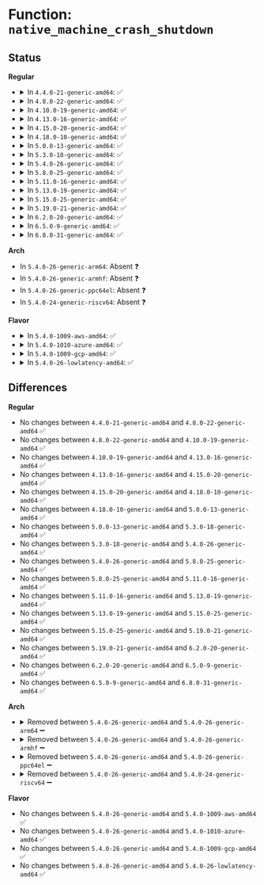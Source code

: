 # Function: <code>native_machine_crash_shutdown</code>

## Status
<b>Regular</b>
<ul>
<li>
<details>
<summary>In <code>4.4.0-21-generic-amd64</code>: ✅</summary>

```c
void native_machine_crash_shutdown(struct pt_regs * regs)
```

```json
{
  "name": "native_machine_crash_shutdown",
  "collision_type": "Unique Global",
  "inline_type": "No",
  "funcs": [
    {
      "addr": 18446744071579228032,
      "name": "native_machine_crash_shutdown",
      "external": true,
      "loc": "arch/x86/kernel/crash.c:145",
      "file": "arch/x86/kernel/crash.c",
      "inline": "seen, unknown",
      "caller_inline": [],
      "caller_func": [
        "arch/x86/xen/enlighten.c:xen_hvm_crash_shutdown",
        "arch/x86/kernel/cpu/mshyperv.c:hv_machine_crash_shutdown",
        "arch/x86/kernel/kvmclock.c:kvm_crash_shutdown"
      ]
    }
  ],
  "symbols": [
    {
      "addr": 18446744071579228032,
      "name": "native_machine_crash_shutdown",
      "section": ".text",
      "bind": "STB_GLOBAL",
      "size": 451
    }
  ]
}
```
</details>
</li>
<li>
<details>
<summary>In <code>4.8.0-22-generic-amd64</code>: ✅</summary>

```c
void native_machine_crash_shutdown(struct pt_regs * regs)
```

```json
{
  "name": "native_machine_crash_shutdown",
  "collision_type": "Unique Global",
  "inline_type": "No",
  "funcs": [
    {
      "addr": 18446744071579227872,
      "name": "native_machine_crash_shutdown",
      "external": true,
      "loc": "arch/x86/kernel/crash.c:150",
      "file": "arch/x86/kernel/crash.c",
      "inline": "seen, unknown",
      "caller_inline": [],
      "caller_func": [
        "arch/x86/xen/enlighten.c:xen_hvm_crash_shutdown",
        "arch/x86/kernel/cpu/mshyperv.c:hv_machine_crash_shutdown",
        "arch/x86/kernel/kvmclock.c:kvm_crash_shutdown",
        "arch/x86/kernel/kvmclock.c:kvm_crash_shutdown"
      ]
    }
  ],
  "symbols": [
    {
      "addr": 18446744071579227872,
      "name": "native_machine_crash_shutdown",
      "section": ".text",
      "bind": "STB_GLOBAL",
      "size": 371
    }
  ]
}
```
</details>
</li>
<li>
<details>
<summary>In <code>4.10.0-19-generic-amd64</code>: ✅</summary>

```c
void native_machine_crash_shutdown(struct pt_regs * regs)
```

```json
{
  "name": "native_machine_crash_shutdown",
  "collision_type": "Unique Global",
  "inline_type": "No",
  "funcs": [
    {
      "addr": 18446744071579240288,
      "name": "native_machine_crash_shutdown",
      "external": true,
      "loc": "arch/x86/kernel/crash.c:166",
      "file": "arch/x86/kernel/crash.c",
      "inline": "seen, unknown",
      "caller_inline": [],
      "caller_func": [
        "arch/x86/xen/enlighten.c:xen_hvm_crash_shutdown",
        "arch/x86/kernel/cpu/mshyperv.c:hv_machine_crash_shutdown",
        "arch/x86/kernel/kvmclock.c:kvm_crash_shutdown",
        "arch/x86/kernel/kvmclock.c:kvm_crash_shutdown"
      ]
    }
  ],
  "symbols": [
    {
      "addr": 18446744071579240288,
      "name": "native_machine_crash_shutdown",
      "section": ".text",
      "bind": "STB_GLOBAL",
      "size": 378
    }
  ]
}
```
</details>
</li>
<li>
<details>
<summary>In <code>4.13.0-16-generic-amd64</code>: ✅</summary>

```c
void native_machine_crash_shutdown(struct pt_regs * regs)
```

```json
{
  "name": "native_machine_crash_shutdown",
  "collision_type": "Unique Global",
  "inline_type": "No",
  "funcs": [
    {
      "addr": 18446744071579236320,
      "name": "native_machine_crash_shutdown",
      "external": true,
      "loc": "arch/x86/kernel/crash.c:167",
      "file": "arch/x86/kernel/crash.c",
      "inline": "seen, unknown",
      "caller_inline": [],
      "caller_func": [
        "arch/x86/xen/enlighten_hvm.c:xen_hvm_crash_shutdown",
        "arch/x86/kernel/cpu/mshyperv.c:hv_machine_crash_shutdown",
        "arch/x86/kernel/kvmclock.c:kvm_crash_shutdown",
        "arch/x86/kernel/kvmclock.c:kvm_crash_shutdown"
      ]
    }
  ],
  "symbols": [
    {
      "addr": 18446744071579236320,
      "name": "native_machine_crash_shutdown",
      "section": ".text",
      "bind": "STB_GLOBAL",
      "size": 361
    }
  ]
}
```
</details>
</li>
<li>
<details>
<summary>In <code>4.15.0-20-generic-amd64</code>: ✅</summary>

```c
void native_machine_crash_shutdown(struct pt_regs * regs)
```

```json
{
  "name": "native_machine_crash_shutdown",
  "collision_type": "Unique Global",
  "inline_type": "No",
  "funcs": [
    {
      "addr": 18446744071579252752,
      "name": "native_machine_crash_shutdown",
      "external": true,
      "loc": "arch/x86/kernel/crash.c:167",
      "file": "arch/x86/kernel/crash.c",
      "inline": "seen, unknown",
      "caller_inline": [],
      "caller_func": [
        "arch/x86/xen/enlighten_hvm.c:xen_hvm_crash_shutdown",
        "arch/x86/kernel/cpu/mshyperv.c:hv_machine_crash_shutdown",
        "arch/x86/kernel/kvmclock.c:kvm_crash_shutdown",
        "arch/x86/kernel/kvmclock.c:kvm_crash_shutdown"
      ]
    }
  ],
  "symbols": [
    {
      "addr": 18446744071579252752,
      "name": "native_machine_crash_shutdown",
      "section": ".text",
      "bind": "STB_GLOBAL",
      "size": 388
    }
  ]
}
```
</details>
</li>
<li>
<details>
<summary>In <code>4.18.0-10-generic-amd64</code>: ✅</summary>

```c
void native_machine_crash_shutdown(struct pt_regs * regs)
```

```json
{
  "name": "native_machine_crash_shutdown",
  "collision_type": "Unique Global",
  "inline_type": "No",
  "funcs": [
    {
      "addr": 18446744071579264192,
      "name": "native_machine_crash_shutdown",
      "external": true,
      "loc": "arch/x86/kernel/crash.c:136",
      "file": "arch/x86/kernel/crash.c",
      "inline": "seen, unknown",
      "caller_inline": [],
      "caller_func": [
        "arch/x86/xen/enlighten_hvm.c:xen_hvm_crash_shutdown",
        "arch/x86/kernel/cpu/mshyperv.c:hv_machine_crash_shutdown",
        "arch/x86/kernel/kvmclock.c:kvm_crash_shutdown",
        "arch/x86/kernel/kvmclock.c:kvm_crash_shutdown"
      ]
    }
  ],
  "symbols": [
    {
      "addr": 18446744071579264192,
      "name": "native_machine_crash_shutdown",
      "section": ".text",
      "bind": "STB_GLOBAL",
      "size": 375
    }
  ]
}
```
</details>
</li>
<li>
<details>
<summary>In <code>5.0.0-13-generic-amd64</code>: ✅</summary>

```c
void native_machine_crash_shutdown(struct pt_regs * regs)
```

```json
{
  "name": "native_machine_crash_shutdown",
  "collision_type": "Unique Global",
  "inline_type": "No",
  "funcs": [
    {
      "addr": 18446744071579288784,
      "name": "native_machine_crash_shutdown",
      "external": true,
      "loc": "arch/x86/kernel/crash.c:137",
      "file": "arch/x86/kernel/crash.c",
      "inline": "seen, unknown",
      "caller_inline": [],
      "caller_func": [
        "arch/x86/xen/enlighten_hvm.c:xen_hvm_crash_shutdown",
        "arch/x86/kernel/cpu/mshyperv.c:hv_machine_crash_shutdown",
        "arch/x86/kernel/kvmclock.c:kvm_crash_shutdown",
        "arch/x86/kernel/kvmclock.c:kvm_crash_shutdown"
      ]
    }
  ],
  "symbols": [
    {
      "addr": 18446744071579288784,
      "name": "native_machine_crash_shutdown",
      "section": ".text",
      "bind": "STB_GLOBAL",
      "size": 390
    }
  ]
}
```
</details>
</li>
<li>
<details>
<summary>In <code>5.3.0-18-generic-amd64</code>: ✅</summary>

```c
void native_machine_crash_shutdown(struct pt_regs * regs)
```

```json
{
  "name": "native_machine_crash_shutdown",
  "collision_type": "Unique Global",
  "inline_type": "No",
  "funcs": [
    {
      "addr": 18446744071579305168,
      "name": "native_machine_crash_shutdown",
      "external": true,
      "loc": "arch/x86/kernel/crash.c:129",
      "file": "arch/x86/kernel/crash.c",
      "inline": "seen, unknown",
      "caller_inline": [],
      "caller_func": [
        "arch/x86/xen/enlighten_hvm.c:xen_hvm_crash_shutdown",
        "arch/x86/kernel/cpu/mshyperv.c:hv_machine_crash_shutdown",
        "arch/x86/kernel/kvmclock.c:kvm_crash_shutdown"
      ]
    }
  ],
  "symbols": [
    {
      "addr": 18446744071579305168,
      "name": "native_machine_crash_shutdown",
      "section": ".text",
      "bind": "STB_GLOBAL",
      "size": 389
    }
  ]
}
```
</details>
</li>
<li>
<details>
<summary>In <code>5.4.0-26-generic-amd64</code>: ✅</summary>

```c
void native_machine_crash_shutdown(struct pt_regs * regs)
```

```json
{
  "name": "native_machine_crash_shutdown",
  "collision_type": "Unique Global",
  "inline_type": "No",
  "funcs": [
    {
      "addr": 18446744071579309264,
      "name": "native_machine_crash_shutdown",
      "external": true,
      "loc": "arch/x86/kernel/crash.c:129",
      "file": "arch/x86/kernel/crash.c",
      "inline": "seen, unknown",
      "caller_inline": [],
      "caller_func": [
        "arch/x86/xen/enlighten_hvm.c:xen_hvm_crash_shutdown",
        "arch/x86/kernel/cpu/mshyperv.c:hv_machine_crash_shutdown",
        "arch/x86/kernel/kvmclock.c:kvm_crash_shutdown"
      ]
    }
  ],
  "symbols": [
    {
      "addr": 18446744071579309264,
      "name": "native_machine_crash_shutdown",
      "section": ".text",
      "bind": "STB_GLOBAL",
      "size": 389
    }
  ]
}
```
</details>
</li>
<li>
<details>
<summary>In <code>5.8.0-25-generic-amd64</code>: ✅</summary>

```c
void native_machine_crash_shutdown(struct pt_regs * regs)
```

```json
{
  "name": "native_machine_crash_shutdown",
  "collision_type": "Unique Global",
  "inline_type": "No",
  "funcs": [
    {
      "addr": 18446744071579338176,
      "name": "native_machine_crash_shutdown",
      "external": true,
      "loc": "arch/x86/kernel/crash.c:144",
      "file": "arch/x86/kernel/crash.c",
      "inline": "seen, unknown",
      "caller_inline": [],
      "caller_func": [
        "arch/x86/xen/enlighten_hvm.c:xen_hvm_crash_shutdown",
        "arch/x86/kernel/cpu/mshyperv.c:hv_machine_crash_shutdown",
        "arch/x86/kernel/kvmclock.c:kvm_crash_shutdown"
      ]
    }
  ],
  "symbols": [
    {
      "addr": 18446744071579338176,
      "name": "native_machine_crash_shutdown",
      "section": ".text",
      "bind": "STB_GLOBAL",
      "size": 412
    }
  ]
}
```
</details>
</li>
<li>
<details>
<summary>In <code>5.11.0-16-generic-amd64</code>: ✅</summary>

```c
void native_machine_crash_shutdown(struct pt_regs * regs)
```

```json
{
  "name": "native_machine_crash_shutdown",
  "collision_type": "Unique Global",
  "inline_type": "No",
  "funcs": [
    {
      "addr": 18446744071579338176,
      "name": "native_machine_crash_shutdown",
      "external": true,
      "loc": "arch/x86/kernel/crash.c:144",
      "file": "arch/x86/kernel/crash.c",
      "inline": "seen, unknown",
      "caller_inline": [],
      "caller_func": [
        "arch/x86/xen/enlighten_hvm.c:xen_hvm_crash_shutdown",
        "arch/x86/kernel/cpu/mshyperv.c:hv_machine_crash_shutdown",
        "arch/x86/kernel/kvmclock.c:kvm_crash_shutdown"
      ]
    }
  ],
  "symbols": [
    {
      "addr": 18446744071579338176,
      "name": "native_machine_crash_shutdown",
      "section": ".text",
      "bind": "STB_GLOBAL",
      "size": 417
    }
  ]
}
```
</details>
</li>
<li>
<details>
<summary>In <code>5.13.0-19-generic-amd64</code>: ✅</summary>

```c
void native_machine_crash_shutdown(struct pt_regs * regs)
```

```json
{
  "name": "native_machine_crash_shutdown",
  "collision_type": "Unique Global",
  "inline_type": "No",
  "funcs": [
    {
      "addr": 18446744071579341952,
      "name": "native_machine_crash_shutdown",
      "external": true,
      "loc": "arch/x86/kernel/crash.c:144",
      "file": "arch/x86/kernel/crash.c",
      "inline": "seen, unknown",
      "caller_inline": [],
      "caller_func": [
        "arch/x86/xen/enlighten_hvm.c:xen_hvm_crash_shutdown",
        "arch/x86/kernel/cpu/mshyperv.c:hv_machine_crash_shutdown",
        "arch/x86/kernel/kvm.c:kvm_crash_shutdown"
      ]
    }
  ],
  "symbols": [
    {
      "addr": 18446744071579341952,
      "name": "native_machine_crash_shutdown",
      "section": ".text",
      "bind": "STB_GLOBAL",
      "size": 384
    }
  ]
}
```
</details>
</li>
<li>
<details>
<summary>In <code>5.15.0-25-generic-amd64</code>: ✅</summary>

```c
void native_machine_crash_shutdown(struct pt_regs * regs)
```

```json
{
  "name": "native_machine_crash_shutdown",
  "collision_type": "Unique Global",
  "inline_type": "No",
  "funcs": [
    {
      "addr": 18446744071579399392,
      "name": "native_machine_crash_shutdown",
      "external": true,
      "loc": "arch/x86/kernel/crash.c:131",
      "file": "arch/x86/kernel/crash.c",
      "inline": "seen, unknown",
      "caller_inline": [],
      "caller_func": [
        "arch/x86/xen/enlighten_hvm.c:xen_hvm_crash_shutdown",
        "arch/x86/kernel/cpu/mshyperv.c:hv_machine_crash_shutdown",
        "arch/x86/kernel/kvm.c:kvm_crash_shutdown"
      ]
    }
  ],
  "symbols": [
    {
      "addr": 18446744071579399392,
      "name": "native_machine_crash_shutdown",
      "section": ".text",
      "bind": "STB_GLOBAL",
      "size": 384
    }
  ]
}
```
</details>
</li>
<li>
<details>
<summary>In <code>5.19.0-21-generic-amd64</code>: ✅</summary>

```c
void native_machine_crash_shutdown(struct pt_regs * regs)
```

```json
{
  "name": "native_machine_crash_shutdown",
  "collision_type": "Unique Global",
  "inline_type": "No",
  "funcs": [
    {
      "addr": 18446744071579465248,
      "name": "native_machine_crash_shutdown",
      "external": true,
      "loc": "arch/x86/kernel/crash.c:131",
      "file": "arch/x86/kernel/crash.c",
      "inline": "seen, unknown",
      "caller_inline": [],
      "caller_func": [
        "arch/x86/xen/enlighten_hvm.c:xen_hvm_crash_shutdown",
        "arch/x86/kernel/cpu/mshyperv.c:hv_machine_crash_shutdown",
        "arch/x86/kernel/kvm.c:kvm_crash_shutdown"
      ]
    }
  ],
  "symbols": [
    {
      "addr": 18446744071579465248,
      "name": "native_machine_crash_shutdown",
      "section": ".text",
      "bind": "STB_GLOBAL",
      "size": 425
    }
  ]
}
```
</details>
</li>
<li>
<details>
<summary>In <code>6.2.0-20-generic-amd64</code>: ✅</summary>

```c
void native_machine_crash_shutdown(struct pt_regs * regs)
```

```json
{
  "name": "native_machine_crash_shutdown",
  "collision_type": "Unique Global",
  "inline_type": "No",
  "funcs": [
    {
      "addr": 18446744071579556608,
      "name": "native_machine_crash_shutdown",
      "external": true,
      "loc": "arch/x86/kernel/crash.c:121",
      "file": "arch/x86/kernel/crash.c",
      "inline": "seen, unknown",
      "caller_inline": [],
      "caller_func": [
        "arch/x86/xen/enlighten_hvm.c:xen_hvm_crash_shutdown",
        "arch/x86/kernel/cpu/mshyperv.c:hv_machine_crash_shutdown",
        "arch/x86/kernel/kvm.c:kvm_crash_shutdown"
      ]
    }
  ],
  "symbols": [
    {
      "addr": 18446744071579556608,
      "name": "native_machine_crash_shutdown",
      "section": ".text",
      "bind": "STB_GLOBAL",
      "size": 169
    }
  ]
}
```
</details>
</li>
<li>
<details>
<summary>In <code>6.5.0-9-generic-amd64</code>: ✅</summary>

```c
void native_machine_crash_shutdown(struct pt_regs * regs)
```

```json
{
  "name": "native_machine_crash_shutdown",
  "collision_type": "Unique Global",
  "inline_type": "No",
  "funcs": [
    {
      "addr": 18446744071579568896,
      "name": "native_machine_crash_shutdown",
      "external": true,
      "loc": "arch/x86/kernel/crash.c:121",
      "file": "arch/x86/kernel/crash.c",
      "inline": "seen, unknown",
      "caller_inline": [],
      "caller_func": [
        "arch/x86/xen/enlighten_hvm.c:xen_hvm_crash_shutdown",
        "arch/x86/kernel/cpu/mshyperv.c:hv_machine_crash_shutdown",
        "arch/x86/kernel/kvm.c:kvm_crash_shutdown"
      ]
    }
  ],
  "symbols": [
    {
      "addr": 18446744071579568896,
      "name": "native_machine_crash_shutdown",
      "section": ".text",
      "bind": "STB_GLOBAL",
      "size": 169
    }
  ]
}
```
</details>
</li>
<li>
<details>
<summary>In <code>6.8.0-31-generic-amd64</code>: ✅</summary>

```c
void native_machine_crash_shutdown(struct pt_regs * regs)
```

```json
{
  "name": "native_machine_crash_shutdown",
  "collision_type": "Unique Global",
  "inline_type": "No",
  "funcs": [
    {
      "addr": 18446744071579597920,
      "name": "native_machine_crash_shutdown",
      "external": true,
      "loc": "arch/x86/kernel/crash.c:95",
      "file": "arch/x86/kernel/crash.c",
      "inline": "seen, unknown",
      "caller_inline": [],
      "caller_func": [
        "arch/x86/xen/enlighten_hvm.c:xen_hvm_crash_shutdown",
        "arch/x86/kernel/cpu/mshyperv.c:hv_machine_crash_shutdown",
        "arch/x86/kernel/kvm.c:kvm_crash_shutdown"
      ]
    }
  ],
  "symbols": [
    {
      "addr": 18446744071579597920,
      "name": "native_machine_crash_shutdown",
      "section": ".text",
      "bind": "STB_GLOBAL",
      "size": 142
    }
  ]
}
```
</details>
</li>
</ul>
<b>Arch</b>
<ul>
<li>
In <code>5.4.0-26-generic-arm64</code>: Absent ❓
</li>
<li>
In <code>5.4.0-26-generic-armhf</code>: Absent ❓
</li>
<li>
In <code>5.4.0-26-generic-ppc64el</code>: Absent ❓
</li>
<li>
In <code>5.4.0-24-generic-riscv64</code>: Absent ❓
</li>
</ul>
<b>Flavor</b>
<ul>
<li>
<details>
<summary>In <code>5.4.0-1009-aws-amd64</code>: ✅</summary>

```c
void native_machine_crash_shutdown(struct pt_regs * regs)
```

```json
{
  "name": "native_machine_crash_shutdown",
  "collision_type": "Unique Global",
  "inline_type": "No",
  "funcs": [
    {
      "addr": 18446744071579305168,
      "name": "native_machine_crash_shutdown",
      "external": true,
      "loc": "arch/x86/kernel/crash.c:129",
      "file": "arch/x86/kernel/crash.c",
      "inline": "seen, unknown",
      "caller_inline": [],
      "caller_func": [
        "arch/x86/xen/enlighten_hvm.c:xen_hvm_crash_shutdown",
        "arch/x86/kernel/cpu/mshyperv.c:hv_machine_crash_shutdown",
        "arch/x86/kernel/kvmclock.c:kvm_crash_shutdown"
      ]
    }
  ],
  "symbols": [
    {
      "addr": 18446744071579305168,
      "name": "native_machine_crash_shutdown",
      "section": ".text",
      "bind": "STB_GLOBAL",
      "size": 389
    }
  ]
}
```
</details>
</li>
<li>
<details>
<summary>In <code>5.4.0-1010-azure-amd64</code>: ✅</summary>

```c
void native_machine_crash_shutdown(struct pt_regs * regs)
```

```json
{
  "name": "native_machine_crash_shutdown",
  "collision_type": "Unique Global",
  "inline_type": "No",
  "funcs": [
    {
      "addr": 18446744071579239648,
      "name": "native_machine_crash_shutdown",
      "external": true,
      "loc": "arch/x86/kernel/crash.c:129",
      "file": "arch/x86/kernel/crash.c",
      "inline": "seen, unknown",
      "caller_inline": [],
      "caller_func": [
        "arch/x86/kernel/cpu/mshyperv.c:hv_machine_crash_shutdown",
        "arch/x86/kernel/kvmclock.c:kvm_crash_shutdown"
      ]
    }
  ],
  "symbols": [
    {
      "addr": 18446744071579239648,
      "name": "native_machine_crash_shutdown",
      "section": ".text",
      "bind": "STB_GLOBAL",
      "size": 391
    }
  ]
}
```
</details>
</li>
<li>
<details>
<summary>In <code>5.4.0-1009-gcp-amd64</code>: ✅</summary>

```c
void native_machine_crash_shutdown(struct pt_regs * regs)
```

```json
{
  "name": "native_machine_crash_shutdown",
  "collision_type": "Unique Global",
  "inline_type": "No",
  "funcs": [
    {
      "addr": 18446744071579305168,
      "name": "native_machine_crash_shutdown",
      "external": true,
      "loc": "arch/x86/kernel/crash.c:129",
      "file": "arch/x86/kernel/crash.c",
      "inline": "seen, unknown",
      "caller_inline": [],
      "caller_func": [
        "arch/x86/xen/enlighten_hvm.c:xen_hvm_crash_shutdown",
        "arch/x86/kernel/cpu/mshyperv.c:hv_machine_crash_shutdown",
        "arch/x86/kernel/kvmclock.c:kvm_crash_shutdown"
      ]
    }
  ],
  "symbols": [
    {
      "addr": 18446744071579305168,
      "name": "native_machine_crash_shutdown",
      "section": ".text",
      "bind": "STB_GLOBAL",
      "size": 389
    }
  ]
}
```
</details>
</li>
<li>
<details>
<summary>In <code>5.4.0-26-lowlatency-amd64</code>: ✅</summary>

```c
void native_machine_crash_shutdown(struct pt_regs * regs)
```

```json
{
  "name": "native_machine_crash_shutdown",
  "collision_type": "Unique Global",
  "inline_type": "No",
  "funcs": [
    {
      "addr": 18446744071579313376,
      "name": "native_machine_crash_shutdown",
      "external": true,
      "loc": "arch/x86/kernel/crash.c:129",
      "file": "arch/x86/kernel/crash.c",
      "inline": "seen, unknown",
      "caller_inline": [],
      "caller_func": [
        "arch/x86/xen/enlighten_hvm.c:xen_hvm_crash_shutdown",
        "arch/x86/kernel/cpu/mshyperv.c:hv_machine_crash_shutdown",
        "arch/x86/kernel/kvmclock.c:kvm_crash_shutdown"
      ]
    }
  ],
  "symbols": [
    {
      "addr": 18446744071579313376,
      "name": "native_machine_crash_shutdown",
      "section": ".text",
      "bind": "STB_GLOBAL",
      "size": 399
    }
  ]
}
```
</details>
</li>
</ul>

## Differences
<b>Regular</b>
<ul>
<li>
No changes between <code>4.4.0-21-generic-amd64</code> and <code>4.8.0-22-generic-amd64</code> ✅
</li>
<li>
No changes between <code>4.8.0-22-generic-amd64</code> and <code>4.10.0-19-generic-amd64</code> ✅
</li>
<li>
No changes between <code>4.10.0-19-generic-amd64</code> and <code>4.13.0-16-generic-amd64</code> ✅
</li>
<li>
No changes between <code>4.13.0-16-generic-amd64</code> and <code>4.15.0-20-generic-amd64</code> ✅
</li>
<li>
No changes between <code>4.15.0-20-generic-amd64</code> and <code>4.18.0-10-generic-amd64</code> ✅
</li>
<li>
No changes between <code>4.18.0-10-generic-amd64</code> and <code>5.0.0-13-generic-amd64</code> ✅
</li>
<li>
No changes between <code>5.0.0-13-generic-amd64</code> and <code>5.3.0-18-generic-amd64</code> ✅
</li>
<li>
No changes between <code>5.3.0-18-generic-amd64</code> and <code>5.4.0-26-generic-amd64</code> ✅
</li>
<li>
No changes between <code>5.4.0-26-generic-amd64</code> and <code>5.8.0-25-generic-amd64</code> ✅
</li>
<li>
No changes between <code>5.8.0-25-generic-amd64</code> and <code>5.11.0-16-generic-amd64</code> ✅
</li>
<li>
No changes between <code>5.11.0-16-generic-amd64</code> and <code>5.13.0-19-generic-amd64</code> ✅
</li>
<li>
No changes between <code>5.13.0-19-generic-amd64</code> and <code>5.15.0-25-generic-amd64</code> ✅
</li>
<li>
No changes between <code>5.15.0-25-generic-amd64</code> and <code>5.19.0-21-generic-amd64</code> ✅
</li>
<li>
No changes between <code>5.19.0-21-generic-amd64</code> and <code>6.2.0-20-generic-amd64</code> ✅
</li>
<li>
No changes between <code>6.2.0-20-generic-amd64</code> and <code>6.5.0-9-generic-amd64</code> ✅
</li>
<li>
No changes between <code>6.5.0-9-generic-amd64</code> and <code>6.8.0-31-generic-amd64</code> ✅
</li>
</ul>
<b>Arch</b>
<ul>
<li>
<details>
<summary>Removed between <code>5.4.0-26-generic-amd64</code> and <code>5.4.0-26-generic-arm64</code> ➖</summary>

```c
void native_machine_crash_shutdown(struct pt_regs * regs)
```
</details>
</li>
<li>
<details>
<summary>Removed between <code>5.4.0-26-generic-amd64</code> and <code>5.4.0-26-generic-armhf</code> ➖</summary>

```c
void native_machine_crash_shutdown(struct pt_regs * regs)
```
</details>
</li>
<li>
<details>
<summary>Removed between <code>5.4.0-26-generic-amd64</code> and <code>5.4.0-26-generic-ppc64el</code> ➖</summary>

```c
void native_machine_crash_shutdown(struct pt_regs * regs)
```
</details>
</li>
<li>
<details>
<summary>Removed between <code>5.4.0-26-generic-amd64</code> and <code>5.4.0-24-generic-riscv64</code> ➖</summary>

```c
void native_machine_crash_shutdown(struct pt_regs * regs)
```
</details>
</li>
</ul>
<b>Flavor</b>
<ul>
<li>
No changes between <code>5.4.0-26-generic-amd64</code> and <code>5.4.0-1009-aws-amd64</code> ✅
</li>
<li>
No changes between <code>5.4.0-26-generic-amd64</code> and <code>5.4.0-1010-azure-amd64</code> ✅
</li>
<li>
No changes between <code>5.4.0-26-generic-amd64</code> and <code>5.4.0-1009-gcp-amd64</code> ✅
</li>
<li>
No changes between <code>5.4.0-26-generic-amd64</code> and <code>5.4.0-26-lowlatency-amd64</code> ✅
</li>
</ul>
